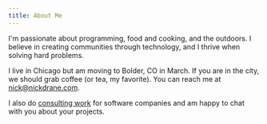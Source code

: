 ```yaml
---
title: About Me
---
```


I'm passionate about programming, food and cooking, and the outdoors. I believe in creating communities through technology, and I thrive when solving hard problems.

I live in Chicago but am moving to Bolder, CO in March. If you are in the city, we should grab coffee (or tea, my favorite). You can reach me at [nick@nickdrane.com](mailto:nick@nickdrane.com).

I also do [consulting work](/hire-me) for software companies and am happy to chat with you about your projects.
